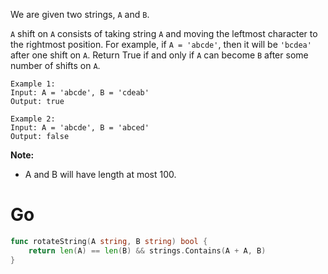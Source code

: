 We are given two strings, `A` and `B`.

`A` shift on `A` consists of taking string `A` and moving the leftmost character to the rightmost position.
For example, if `A = 'abcde'`, then it will be `'bcdea'` after one shift on `A`. 
Return True if and only if `A` can become `B` after some number of shifts on `A`.

```
Example 1:
Input: A = 'abcde', B = 'cdeab'
Output: true

Example 2:
Input: A = 'abcde', B = 'abced'
Output: false
```
**Note:**
- A and B will have length at most 100.

# Go
```go
func rotateString(A string, B string) bool {
    return len(A) == len(B) && strings.Contains(A + A, B)
}
```
